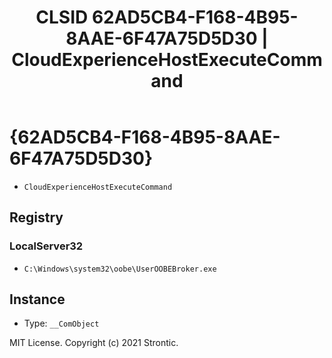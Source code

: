﻿---
title: "CLSID 62AD5CB4-F168-4B95-8AAE-6F47A75D5D30 | CloudExperienceHostExecuteCommand"
excerpt: What is COM-Object CLSID 62AD5CB4-F168-4B95-8AAE-6F47A75D5D30?
---

# {62AD5CB4-F168-4B95-8AAE-6F47A75D5D30}

* `CloudExperienceHostExecuteCommand`

## Registry


### LocalServer32

* `C:\Windows\system32\oobe\UserOOBEBroker.exe`

## Instance

* Type: `__ComObject`

MIT License. Copyright (c) 2021 Strontic.


